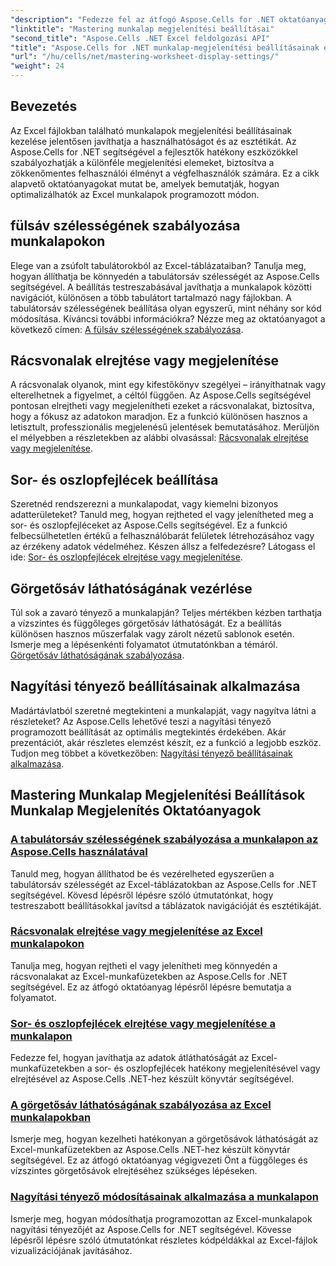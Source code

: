 ```yaml
---
"description": "Fedezze fel az átfogó Aspose.Cells for .NET oktatóanyagokat, amelyek a munkalapok megjelenítési beállításait ismertetik, beleértve a rácsvonalakat, a fejléceket, a görgetősávokat, a tabulátorsáv szélességét és a nagyítási beállításokat."
"linktitle": "Mastering munkalap megjelenítési beállításai"
"second_title": "Aspose.Cells .NET Excel feldolgozási API"
"title": "Aspose.Cells for .NET munkalap-megjelenítési beállításainak elsajátítása"
"url": "/hu/cells/net/mastering-worksheet-display-settings/"
"weight": 24
---
```


## Bevezetés

Az Excel fájlokban található munkalapok megjelenítési beállításainak kezelése jelentősen javíthatja a használhatóságot és az esztétikát. Az Aspose.Cells for .NET segítségével a fejlesztők hatékony eszközökkel szabályozhatják a különféle megjelenítési elemeket, biztosítva a zökkenőmentes felhasználói élményt a végfelhasználók számára. Ez a cikk alapvető oktatóanyagokat mutat be, amelyek bemutatják, hogyan optimalizálhatók az Excel munkalapok programozott módon.  

## fülsáv szélességének szabályozása munkalapokon  
Elege van a zsúfolt tabulátorokból az Excel-táblázataiban? Tanulja meg, hogyan állíthatja be könnyedén a tabulátorsáv szélességét az Aspose.Cells segítségével. A beállítás testreszabásával javíthatja a munkalapok közötti navigációt, különösen a több tabulátort tartalmazó nagy fájlokban. A tabulátorsáv szélességének beállítása olyan egyszerű, mint néhány sor kód módosítása. Kíváncsi további információkra? Nézze meg az oktatóanyagot a következő címen: [A fülsáv szélességének szabályozása](./controlling-tab-bar-width/).  

## Rácsvonalak elrejtése vagy megjelenítése  
A rácsvonalak olyanok, mint egy kifestőkönyv szegélyei – irányíthatnak vagy elterelhetnek a figyelmet, a céltól függően. Az Aspose.Cells segítségével pontosan elrejtheti vagy megjelenítheti ezeket a rácsvonalakat, biztosítva, hogy a fókusz az adatokon maradjon. Ez a funkció különösen hasznos a letisztult, professzionális megjelenésű jelentések bemutatásához. Merüljön el mélyebben a részletekben az alábbi olvasással: [Rácsvonalak elrejtése vagy megjelenítése](./hide-display-gridlines/).  

## Sor- és oszlopfejlécek beállítása  
Szeretnéd rendszerezni a munkalapodat, vagy kiemelni bizonyos adatterületeket? Tanuld meg, hogyan rejtheted el vagy jelenítheted meg a sor- és oszlopfejléceket az Aspose.Cells segítségével. Ez a funkció felbecsülhetetlen értékű a felhasználóbarát felületek létrehozásához vagy az érzékeny adatok védelméhez. Készen állsz a felfedezésre? Látogass el ide: [Sor- és oszlopfejlécek elrejtése vagy megjelenítése](./hide-display-row-column-headers/).  

## Görgetősáv láthatóságának vezérlése  
Túl sok a zavaró tényező a munkalapján? Teljes mértékben kézben tarthatja a vízszintes és függőleges görgetősáv láthatóságát. Ez a beállítás különösen hasznos műszerfalak vagy zárolt nézetű sablonok esetén. Ismerje meg a lépésenkénti folyamatot útmutatónkban a témáról. [Görgetősáv láthatóságának szabályozása](./controlling-scroll-bar-visibility/).  

## Nagyítási tényező beállításainak alkalmazása  
Madártávlatból szeretné megtekinteni a munkalapját, vagy nagyítva látni a részleteket? Az Aspose.Cells lehetővé teszi a nagyítási tényező programozott beállítását az optimális megtekintés érdekében. Akár prezentációt, akár részletes elemzést készít, ez a funkció a legjobb eszköz. Tudjon meg többet a következőben: [Nagyítási tényező beállításainak alkalmazása](./apply-zoom-factor-adjustments/).  

## Mastering Munkalap Megjelenítési Beállítások Munkalap Megjelenítés Oktatóanyagok
### [A tabulátorsáv szélességének szabályozása a munkalapon az Aspose.Cells használatával](./controlling-tab-bar-width/)
Tanuld meg, hogyan állíthatod be és vezérelheted egyszerűen a tabulátorsáv szélességét az Excel-táblázatokban az Aspose.Cells for .NET segítségével. Kövesd lépésről lépésre szóló útmutatónkat, hogy testreszabott beállításokkal javítsd a táblázatok navigációját és esztétikáját.
### [Rácsvonalak elrejtése vagy megjelenítése az Excel munkalapokon](./hide-display-gridlines/)
Tanulja meg, hogyan rejtheti el vagy jelenítheti meg könnyedén a rácsvonalakat az Excel-munkafüzetekben az Aspose.Cells for .NET segítségével. Ez az átfogó oktatóanyag lépésről lépésre bemutatja a folyamatot.
### [Sor- és oszlopfejlécek elrejtése vagy megjelenítése a munkalapon](./hide-display-row-column-headers/)
Fedezze fel, hogyan javíthatja az adatok átláthatóságát az Excel-munkafüzetekben a sor- és oszlopfejlécek hatékony megjelenítésével vagy elrejtésével az Aspose.Cells .NET-hez készült könyvtár segítségével.
### [A görgetősáv láthatóságának szabályozása az Excel munkalapokban](./controlling-scroll-bar-visibility/)
Ismerje meg, hogyan kezelheti hatékonyan a görgetősávok láthatóságát az Excel-munkafüzetekben az Aspose.Cells .NET-hez készült könyvtár segítségével. Ez az átfogó oktatóanyag végigvezeti Önt a függőleges és vízszintes görgetősávok elrejtéséhez szükséges lépéseken.
### [Nagyítási tényező módosításainak alkalmazása a munkalapon](./apply-zoom-factor-adjustments/)
Ismerje meg, hogyan módosíthatja programozottan az Excel-munkalapok nagyítási tényezőjét az Aspose.Cells for .NET segítségével. Kövesse lépésről lépésre szóló útmutatónkat részletes kódpéldákkal az Excel-fájlok vizualizációjának javításához.